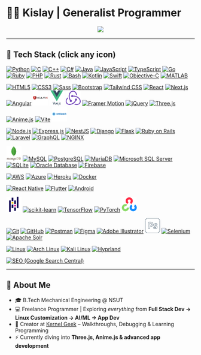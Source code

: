 # 👨‍💻 Kislay | Generalist Programmer

<p align="center">
  <img src="https://readme-typing-svg.herokuapp.com?size=24&color=36BCF7&center=true&vCenter=true&width=800&height=45&lines=Generalist+Programmer;Web+Developer;Full+Stack+Developer;Always+Learning+New+Tech" />
</p>

---
## 🚀 Tech Stack (click any icon)

<p align="center">

  <!-- Languages -->
  <a href="https://www.python.org/" target="_blank" rel="noreferrer"><img title="Python" src="https://cdn.jsdelivr.net/gh/devicons/devicon/icons/python/python-original.svg" height="40"/></a>
  <a href="https://en.cppreference.com/w/c" target="_blank" rel="noreferrer"><img title="C" src="https://cdn.jsdelivr.net/gh/devicons/devicon/icons/c/c-original.svg" height="40"/></a>
  <a href="https://isocpp.org/" target="_blank" rel="noreferrer"><img title="C++" src="https://cdn.jsdelivr.net/gh/devicons/devicon/icons/cplusplus/cplusplus-original.svg" height="40"/></a>
  <a href="https://learn.microsoft.com/dotnet/csharp/" target="_blank" rel="noreferrer"><img title="C#" src="https://cdn.jsdelivr.net/gh/devicons/devicon/icons/csharp/csharp-original.svg" height="40"/></a>
  <a href="https://www.java.com/" target="_blank" rel="noreferrer"><img title="Java" src="https://cdn.jsdelivr.net/gh/devicons/devicon/icons/java/java-original.svg" height="40"/></a>
  <a href="https://developer.mozilla.org/docs/Web/JavaScript" target="_blank" rel="noreferrer"><img title="JavaScript" src="https://cdn.jsdelivr.net/gh/devicons/devicon/icons/javascript/javascript-original.svg" height="40"/></a>
  <a href="https://www.typescriptlang.org/" target="_blank" rel="noreferrer"><img title="TypeScript" src="https://cdn.jsdelivr.net/gh/devicons/devicon/icons/typescript/typescript-original.svg" height="40"/></a>
  <a href="https://go.dev/" target="_blank" rel="noreferrer"><img title="Go" src="https://cdn.jsdelivr.net/gh/devicons/devicon/icons/go/go-original.svg" height="40"/></a>
  <a href="https://www.ruby-lang.org/" target="_blank" rel="noreferrer"><img title="Ruby" src="https://cdn.jsdelivr.net/gh/devicons/devicon/icons/ruby/ruby-original.svg" height="40"/></a>
  <a href="https://www.php.net/" target="_blank" rel="noreferrer"><img title="PHP" src="https://cdn.jsdelivr.net/gh/devicons/devicon/icons/php/php-original.svg" height="40"/></a>
  <a href="https://www.rust-lang.org/" target="_blank" rel="noreferrer"><img title="Rust" src="https://cdn.jsdelivr.net/gh/devicons/devicon/icons/rust/rust-plain.svg" height="40"/></a>
  <a href="https://www.gnu.org/software/bash/" target="_blank" rel="noreferrer"><img title="Bash" src="https://www.vectorlogo.zone/logos/gnu_bash/gnu_bash-icon.svg" height="40"/></a>
  <a href="https://kotlinlang.org/" target="_blank" rel="noreferrer"><img title="Kotlin" src="https://www.vectorlogo.zone/logos/kotlinlang/kotlinlang-icon.svg" height="40"/></a>
  <a href="https://developer.apple.com/swift/" target="_blank" rel="noreferrer"><img title="Swift" src="https://www.vectorlogo.zone/logos/swift/swift-icon.svg" height="40"/></a>
  <a href="https://developer.apple.com/documentation/objectivec" target="_blank" rel="noreferrer"><img title="Objective-C" src="https://www.vectorlogo.zone/logos/apple_objectivec/apple_objectivec-icon.svg" height="40"/></a>
  <a href="https://www.mathworks.com/products/matlab.html" target="_blank" rel="noreferrer"><img title="MATLAB" src="https://upload.wikimedia.org/wikipedia/commons/2/21/Matlab_Logo.png" height="40"/></a>

  <!-- Frontend / UI -->
  <a href="https://developer.mozilla.org/docs/Web/HTML" target="_blank" rel="noreferrer"><img title="HTML5" src="https://cdn.jsdelivr.net/gh/devicons/devicon/icons/html5/html5-original.svg" height="40"/></a>
  <a href="https://developer.mozilla.org/docs/Web/CSS" target="_blank" rel="noreferrer"><img title="CSS3" src="https://cdn.jsdelivr.net/gh/devicons/devicon/icons/css3/css3-original.svg" height="40"/></a>
  <a href="https://sass-lang.com/" target="_blank" rel="noreferrer"><img title="Sass" src="https://cdn.jsdelivr.net/gh/devicons/devicon/icons/sass/sass-original.svg" height="40"/></a>
  <a href="https://getbootstrap.com/" target="_blank" rel="noreferrer"><img title="Bootstrap" src="https://cdn.jsdelivr.net/gh/devicons/devicon/icons/bootstrap/bootstrap-original.svg" height="40"/></a>
  <a href="https://tailwindcss.com/" target="_blank" rel="noreferrer"><img title="Tailwind CSS" src="https://cdn.jsdelivr.net/gh/devicons/devicon/icons/tailwindcss/tailwindcss-original.svg" height="40"/></a>
  <a href="https://react.dev/" target="_blank" rel="noreferrer"><img title="React" src="https://cdn.jsdelivr.net/gh/devicons/devicon/icons/react/react-original.svg" height="40"/></a>
  <a href="https://nextjs.org/" target="_blank" rel="noreferrer"><img title="Next.js" src="https://cdn.jsdelivr.net/gh/devicons/devicon/icons/nextjs/nextjs-original.svg" height="40"/></a>
  <a href="https://angular.io/" target="_blank" rel="noreferrer"><img title="Angular" src="https://angular.io/assets/images/logos/angular/angular.svg" height="40"/></a>
  <a href="https://angularjs.org/" target="_blank" rel="noreferrer"><img title="AngularJS" src="https://raw.githubusercontent.com/devicons/devicon/master/icons/angularjs/angularjs-original-wordmark.svg" height="40"/></a>
  <a href="https://vuejs.org/" target="_blank" rel="noreferrer"><img title="Vue.js" src="https://raw.githubusercontent.com/devicons/devicon/master/icons/vuejs/vuejs-original-wordmark.svg" height="40"/></a>
  <a href="https://redux.js.org/" target="_blank" rel="noreferrer"><img title="Redux" src="https://raw.githubusercontent.com/devicons/devicon/master/icons/redux/redux-original.svg" height="40"/></a>
  <a href="https://www.framer.com/motion/" target="_blank" rel="noreferrer"><img title="Framer Motion" src="https://www.vectorlogo.zone/logos/framer/framer-icon.svg" height="40"/></a>
  <a href="https://jquery.com/" target="_blank" rel="noreferrer"><img title="jQuery" src="https://cdn.jsdelivr.net/gh/devicons/devicon/icons/jquery/jquery-original.svg" height="40"/></a>
  <a href="https://threejs.org/" target="_blank" rel="noreferrer"><img title="Three.js" src="https://skillicons.dev/icons?i=threejs" height="40"/></a>
  <a href="https://animejs.com/" target="_blank" rel="noreferrer"><img title="Anime.js" src="https://animejs.com/assets/images/anime-js-logo-v4.svg" height="40"/></a>
  <a href="https://vitejs.dev/" target="_blank" rel="noreferrer"><img title="Vite" src="https://skillicons.dev/icons?i=vite" height="40"/></a>
  <a href="https://webpack.js.org/" target="_blank" rel="noreferrer"><img title="Webpack" src="https://raw.githubusercontent.com/devicons/devicon/master/icons/webpack/webpack-original-wordmark.svg" height="40"/></a>

  <!-- Backend / APIs -->
  <a href="https://nodejs.org/" target="_blank" rel="noreferrer"><img title="Node.js" src="https://cdn.jsdelivr.net/gh/devicons/devicon/icons/nodejs/nodejs-original.svg" height="40"/></a>
  <a href="https://expressjs.com/" target="_blank" rel="noreferrer"><img title="Express.js" src="https://cdn.jsdelivr.net/gh/devicons/devicon/icons/express/express-original.svg" height="40"/></a>
  <a href="https://nestjs.com/" target="_blank" rel="noreferrer"><img title="NestJS" src="https://nestjs.com/logo-small-gradient.d792062c.svg" height="40"/></a>
  <a href="https://www.djangoproject.com/" target="_blank" rel="noreferrer"><img title="Django" src="https://cdn.jsdelivr.net/gh/devicons/devicon/icons/django/django-plain.svg" height="40"/></a>
  <a href="https://flask.palletsprojects.com/" target="_blank" rel="noreferrer"><img title="Flask" src="https://flask.palletsprojects.com/en/stable/_images/flask-name.svg" height="40"/></a>
  <a href="https://rubyonrails.org/" target="_blank" rel="noreferrer"><img title="Ruby on Rails" src="https://cdn.jsdelivr.net/gh/devicons/devicon/icons/rails/rails-plain-wordmark.svg" height="40"/></a>
  <a href="https://laravel.com/" target="_blank" rel="noreferrer"><img title="Laravel" src="https://raw.githubusercontent.com/laravel/art/master/logo-lockup/5%20SVG/2%20CMYK/1%20Full%20Color/laravel-logolockup-cmyk-red.svg" height="40"/></a>
  <a href="https://graphql.org/" target="_blank" rel="noreferrer"><img title="GraphQL" src="https://cdn.jsdelivr.net/gh/devicons/devicon/icons/graphql/graphql-plain.svg" height="40"/></a>
  <a href="https://nginx.org/" target="_blank" rel="noreferrer"><img title="NGINX" src="https://cdn.jsdelivr.net/gh/devicons/devicon/icons/nginx/nginx-original.svg" height="40"/></a>

  <!-- Databases -->
  <a href="https://www.mongodb.com/" target="_blank" rel="noreferrer"><img title="MongoDB" src="https://raw.githubusercontent.com/devicons/devicon/master/icons/mongodb/mongodb-original-wordmark.svg" height="40"/></a>
  <a href="https://www.mysql.com/" target="_blank" rel="noreferrer"><img title="MySQL" src="https://cdn.jsdelivr.net/gh/devicons/devicon/icons/mysql/mysql-original.svg" height="40"/></a>
  <a href="https://www.postgresql.org/" target="_blank" rel="noreferrer"><img title="PostgreSQL" src="https://cdn.jsdelivr.net/gh/devicons/devicon/icons/postgresql/postgresql-original.svg" height="40"/></a>
  <a href="https://mariadb.org/" target="_blank" rel="noreferrer"><img title="MariaDB" src="https://www.vectorlogo.zone/logos/mariadb/mariadb-icon.svg" height="40"/></a>
  <a href="https://learn.microsoft.com/sql/sql-server" target="_blank" rel="noreferrer"><img title="Microsoft SQL Server" src="https://www.svgrepo.com/show/303229/microsoft-sql-server-logo.svg" height="40"/></a>
  <a href="https://www.sqlite.org/" target="_blank" rel="noreferrer"><img title="SQLite" src="https://www.vectorlogo.zone/logos/sqlite/sqlite-icon.svg" height="40"/></a>
  <a href="https://www.oracle.com/database/" target="_blank" rel="noreferrer"><img title="Oracle Database" src="https://www.vectorlogo.zone/logos/oracle/oracle-original.svg" height="40"/></a>
  <a href="https://firebase.google.com/" target="_blank" rel="noreferrer"><img title="Firebase" src="https://www.vectorlogo.zone/logos/firebase/firebase-icon.svg" height="40"/></a>

  <!-- Cloud / DevOps -->
  <a href="https://aws.amazon.com/" target="_blank" rel="noreferrer"><img title="AWS" src="https://www.vectorlogo.zone/logos/amazonwebservices/amazonwebservices-icon.svg" height="40"/></a>
  <a href="https://azure.microsoft.com/" target="_blank" rel="noreferrer"><img title="Azure" src="https://www.vectorlogo.zone/logos/microsoft_azure/microsoft_azure-icon.svg" height="40"/></a>
  <a href="https://www.heroku.com/" target="_blank" rel="noreferrer"><img title="Heroku" src="https://www.vectorlogo.zone/logos/heroku/heroku-icon.svg" height="40"/></a>
  <a href="https://www.docker.com/" target="_blank" rel="noreferrer"><img title="Docker" src="https://cdn.jsdelivr.net/gh/devicons/devicon/icons/docker/docker-original.svg" height="40"/></a>

  <!-- App Development -->
  <a href="https://reactnative.dev/" target="_blank" rel="noreferrer"><img title="React Native" src="https://reactnative.dev/img/header_logo.svg" height="40"/></a>
  <a href="https://flutter.dev/" target="_blank" rel="noreferrer"><img title="Flutter" src="https://www.vectorlogo.zone/logos/flutterio/flutterio-icon.svg" height="40"/></a>
  <a href="https://developer.android.com/" target="_blank" rel="noreferrer"><img title="Android" src="https://developer.android.com/images/logos/android.svg" height="40"/></a>

  <!-- ML / Data / CV -->
  <a href="https://pandas.pydata.org/" target="_blank" rel="noreferrer"><img title="Pandas" src="https://raw.githubusercontent.com/devicons/devicon/master/icons/pandas/pandas-original.svg" height="40"/></a>
  <a href="https://scikit-learn.org/" target="_blank" rel="noreferrer"><img title="scikit-learn" src="https://upload.wikimedia.org/wikipedia/commons/0/05/Scikit_learn_logo_small.svg" height="40"/></a>
  <a href="https://www.tensorflow.org/" target="_blank" rel="noreferrer"><img title="TensorFlow" src="https://www.vectorlogo.zone/logos/tensorflow/tensorflow-icon.svg" height="40"/></a>
  <a href="https://pytorch.org/" target="_blank" rel="noreferrer"><img title="PyTorch" src="https://www.vectorlogo.zone/logos/pytorch/pytorch-icon.svg" height="40"/></a>
  <a href="https://opencv.org/" target="_blank" rel="noreferrer"><img title="OpenCV" src="https://raw.githubusercontent.com/devicons/devicon/master/icons/opencv/opencv-original.svg" height="40"/></a>

  <!-- Tools -->
  <a href="https://git-scm.com/" target="_blank" rel="noreferrer"><img title="Git" src="https://www.vectorlogo.zone/logos/git-scm/git-scm-icon.svg" height="40"/></a>
  <a href="https://github.com/" target="_blank" rel="noreferrer"><img title="GitHub" src="https://cdn.jsdelivr.net/gh/devicons/devicon/icons/github/github-original.svg" height="40"/></a>
  <a href="https://www.postman.com/" target="_blank" rel="noreferrer"><img title="Postman" src="https://www.vectorlogo.zone/logos/getpostman/getpostman-icon.svg" height="40"/></a>
  <a href="https://www.figma.com/" target="_blank" rel="noreferrer"><img title="Figma" src="https://www.vectorlogo.zone/logos/figma/figma-icon.svg" height="40"/></a>
  <a href="https://www.adobe.com/products/illustrator.html" target="_blank" rel="noreferrer"><img title="Adobe Illustrator" src="https://www.vectorlogo.zone/logos/adobe_illustrator/adobe_illustrator-icon.svg" height="40"/></a>
  <a href="https://www.adobe.com/products/photoshop.html" target="_blank" rel="noreferrer"><img title="Adobe Photoshop" src="https://raw.githubusercontent.com/devicons/devicon/master/icons/photoshop/photoshop-line.svg" height="40"/></a>
  <a href="https://www.selenium.dev/" target="_blank" rel="noreferrer"><img title="Selenium" src="https://www.vectorlogo.zone/logos/selenium/selenium-icon.svg" height="40"/></a>
  <a href="https://solr.apache.org/" target="_blank" rel="noreferrer"><img title="Apache Solr" src="https://www.vectorlogo.zone/logos/apache_solr/apache_solr-icon.svg" height="40"/></a>

  <!-- OS / WM -->
  <a href="https://www.linux.org/" target="_blank" rel="noreferrer"><img title="Linux" src="https://cdn.jsdelivr.net/gh/devicons/devicon/icons/linux/linux-original.svg" height="40"/></a>
  <a href="https://archlinux.org/" target="_blank" rel="noreferrer"><img title="Arch Linux" src="https://upload.wikimedia.org/wikipedia/commons/a/a5/Archlinux-icon-crystal-64.svg" height="40"/></a>
  <a href="https://www.kali.org/" target="_blank" rel="noreferrer"><img title="Kali Linux" src="https://upload.wikimedia.org/wikipedia/commons/2/2b/Kali-dragon-icon.svg" height="40"/></a>
  <a href="https://hyprland.org/" target="_blank" rel="noreferrer"><img title="Hyprland" src="https://upload.wikimedia.org/wikipedia/commons/1/12/Hyprland_Logo.svg" height="40"/></a>

  <!-- SEO -->
  <a href="https://developers.google.com/search/docs" target="_blank" rel="noreferrer"><img title="SEO (Google Search Central)" src="https://img.icons8.com/?size=512&id=17949&format=png" height="40"/></a>

</p>

---

## 🌱 About Me  

- 🎓 B.Tech Mechanical Engineering @ NSUT  
- 💻 Freelance Programmer | Exploring *everything* from **Full Stack Dev → Linux Customization → AI/ML → App Dev**  
- 🎥 Creator at [Kernel Geek](https://youtube.com/@kernelgeek) – Walkthroughs, Debugging & Learning Programming  
- ⚡ Currently diving into **Three.js, Anime.js & advanced app development**  
